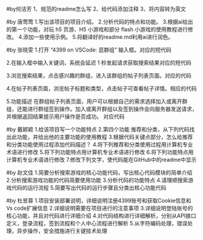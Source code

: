 
#by何洁芳
1、规范的readme怎么写
2、给代码添加注释
3、将内容转为英文


#by 唐莺莺
1.写出该项目的项目介绍。
2.分析代码的特点和功能。
3.根据ai给出的第一个功能，对玩 h5 页游、H5 小游戏和部分 flash 小游戏的使用教程进行修改。
4.添加一些使用示例。
5.将翻译好的readme.md利用ai进行润色。

#by 张晓雯
1.打开 “4399 on VSCode: 逛群组” 输入框。对应的短代码

2.在输入框中输入关键词，系统会延迟 1 秒发起请求获取搜索结果对应的短代码

3.浏览搜索结果，点击感兴趣的群组，进入该群组的帖子列表页面。对应的代码

4.在帖子列表页面，浏览帖子标题和类型，点击帖子可查看帖子详情。相应的代码

5.功能描述
在群组帖子列表页面，用户可以根据自己的需求选择加入或离开群组，还能进行群组签到操作。加入或离开群组以及签到操作会向服务器发送请求，并根据返回结果提示用户操作是否成功。
对应代码

#by 戴颖颖
1.给该项目写一个功能特点
2.第四个功能 推荐和分类，从下列代码找出此功能，并给出他的主要功能的使用教程
3.根据代码关键点部分，怎么给推荐和分类功能使用过程添加代码描述？
4.将下列推荐和分类使用过程用计算机专业术语进行修改
5.将下列功能特点用计算机专业术语进行修改
6.将下列功能特点用计算机专业术语进行修改
7.修改下列文字，使代码能在GitHub中的readme中显示


#by 赵文佳
1.简要分析搜索游戏的核心功能代码，写出核心代码模块的简单介绍
2.分析搜索游戏功能的代码简要使用功能
3.分析代码的功能特点
4.请理顺搜索游戏代码的运行流程
5.简要写出代码的运行步骤且分类出核心功能代码

#by 杜昱蓉
1.项目安装部署说明，详细说明注册4399账号和获取Cookie信息和Vs code扩展信息
2.详细说明需要在项目进行的注意事项
3.详细说明登陆账号的核心功能，并且对代码进行详细介绍
4.对代码结构进行详细解析，分别从API接口定义，登录流程，签到流程和个人中心流程进行解析
5.从字符编码处理，错误处理，异步操作，安全措施进行关键技术处理

